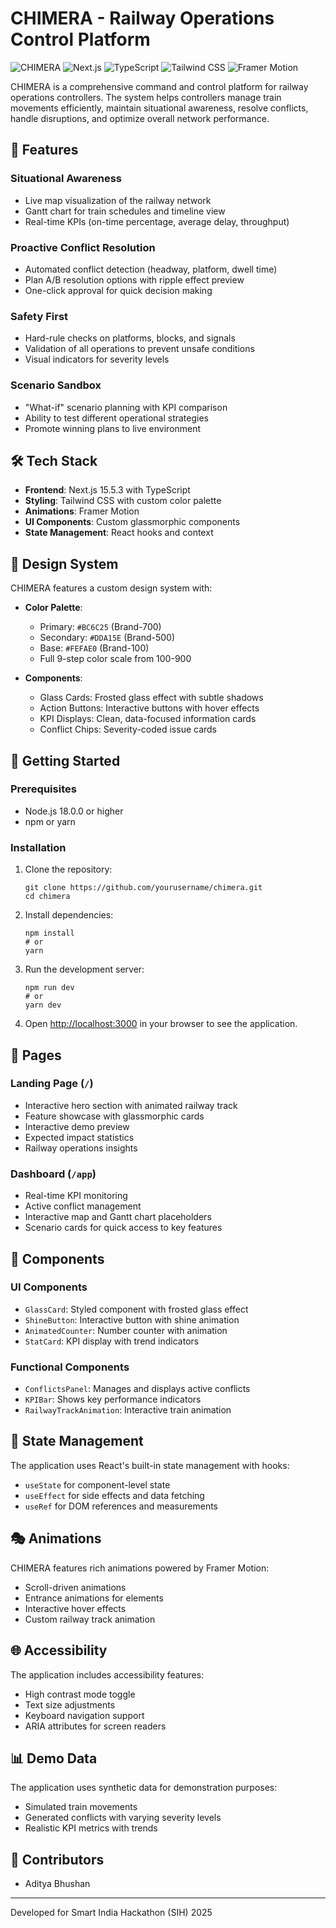 # CHIMERA - Railway Operations Control Platform

![CHIMERA](https://img.shields.io/badge/CHIMERA-Railway%20Operations-BC6C25)
![Next.js](https://img.shields.io/badge/Next.js-15.5.3-black)
![TypeScript](https://img.shields.io/badge/TypeScript-5.0.0-blue)
![Tailwind CSS](https://img.shields.io/badge/Tailwind%20CSS-3.3.0-38B2AC)
![Framer Motion](https://img.shields.io/badge/Framer%20Motion-10.0.0-0055FF)

CHIMERA is a comprehensive command and control platform for railway operations controllers. The system helps controllers manage train movements efficiently, maintain situational awareness, resolve conflicts, handle disruptions, and optimize overall network performance.

## 🚄 Features

### Situational Awareness
- Live map visualization of the railway network
- Gantt chart for train schedules and timeline view
- Real-time KPIs (on-time percentage, average delay, throughput)

### Proactive Conflict Resolution
- Automated conflict detection (headway, platform, dwell time)
- Plan A/B resolution options with ripple effect preview
- One-click approval for quick decision making

### Safety First
- Hard-rule checks on platforms, blocks, and signals
- Validation of all operations to prevent unsafe conditions
- Visual indicators for severity levels

### Scenario Sandbox
- "What-if" scenario planning with KPI comparison
- Ability to test different operational strategies
- Promote winning plans to live environment

## 🛠️ Tech Stack

- **Frontend**: Next.js 15.5.3 with TypeScript
- **Styling**: Tailwind CSS with custom color palette
- **Animations**: Framer Motion
- **UI Components**: Custom glassmorphic components
- **State Management**: React hooks and context

## 🎨 Design System

CHIMERA features a custom design system with:

- **Color Palette**: 
  - Primary: `#BC6C25` (Brand-700)
  - Secondary: `#DDA15E` (Brand-500)
  - Base: `#FEFAE0` (Brand-100)
  - Full 9-step color scale from 100-900

- **Components**:
  - Glass Cards: Frosted glass effect with subtle shadows
  - Action Buttons: Interactive buttons with hover effects
  - KPI Displays: Clean, data-focused information cards
  - Conflict Chips: Severity-coded issue cards

## 🚀 Getting Started

### Prerequisites

- Node.js 18.0.0 or higher
- npm or yarn

### Installation

1. Clone the repository:
   ```
   git clone https://github.com/yourusername/chimera.git
   cd chimera
   ```

2. Install dependencies:
   ```
   npm install
   # or
   yarn
   ```

3. Run the development server:
   ```
   npm run dev
   # or
   yarn dev
   ```

4. Open [http://localhost:3000](http://localhost:3000) in your browser to see the application.

## 📱 Pages

### Landing Page (`/`)
- Interactive hero section with animated railway track
- Feature showcase with glassmorphic cards
- Interactive demo preview
- Expected impact statistics
- Railway operations insights

### Dashboard (`/app`)
- Real-time KPI monitoring
- Active conflict management
- Interactive map and Gantt chart placeholders
- Scenario cards for quick access to key features

## 🧩 Components

### UI Components
- `GlassCard`: Styled component with frosted glass effect
- `ShineButton`: Interactive button with shine animation
- `AnimatedCounter`: Number counter with animation
- `StatCard`: KPI display with trend indicators

### Functional Components
- `ConflictsPanel`: Manages and displays active conflicts
- `KPIBar`: Shows key performance indicators
- `RailwayTrackAnimation`: Interactive train animation

## 🔄 State Management

The application uses React's built-in state management with hooks:
- `useState` for component-level state
- `useEffect` for side effects and data fetching
- `useRef` for DOM references and measurements

## 🎭 Animations

CHIMERA features rich animations powered by Framer Motion:
- Scroll-driven animations
- Entrance animations for elements
- Interactive hover effects
- Custom railway track animation

## 🌐 Accessibility

The application includes accessibility features:
- High contrast mode toggle
- Text size adjustments
- Keyboard navigation support
- ARIA attributes for screen readers

## 📊 Demo Data

The application uses synthetic data for demonstration purposes:
- Simulated train movements
- Generated conflicts with varying severity levels
- Realistic KPI metrics with trends

## 👥 Contributors

- Aditya Bhushan

---

Developed for Smart India Hackathon (SIH) 2025
